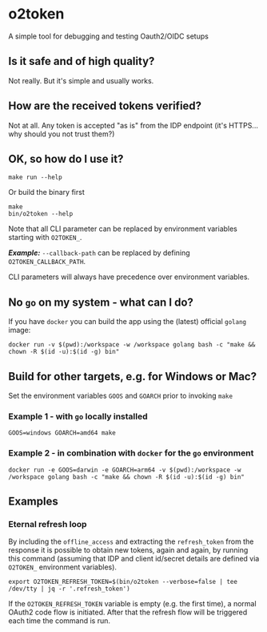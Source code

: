 # o2token

A simple tool for debugging and testing Oauth2/OIDC setups

## Is it safe and of high quality?

Not really. But it's simple and usually works.

## How are the received tokens verified?

Not at all. Any token is accepted "as is" from the IDP endpoint (it's HTTPS... why should you not trust them?)

## OK, so how do I use it?

```shell
make run --help
```

Or build the binary first

```shell
make
bin/o2token --help
```

Note that all CLI parameter can be replaced by environment variables starting with `O2TOKEN_`.

***Example:*** `--callback-path` can be replaced by defining `O2TOKEN_CALLBACK_PATH`. 

CLI parameters will always have precedence over environment variables.

## No `go` on my system - what can I do?

If you have `docker` you can build the app using the (latest) official `golang` image:

```shell
docker run -v $(pwd):/workspace -w /workspace golang bash -c "make && chown -R $(id -u):$(id -g) bin"
```

## Build for other targets, e.g. for Windows or Mac?

Set the environment variables `GOOS` and `GOARCH` prior to invoking `make`

### Example 1 - with `go` locally installed

```shell
GOOS=windows GOARCH=amd64 make
```

### Example 2 - in combination with `docker` for the `go` environment

```shell
docker run -e GOOS=darwin -e GOARCH=arm64 -v $(pwd):/workspace -w /workspace golang bash -c "make && chown -R $(id -u):$(id -g) bin"
```

## Examples

### Eternal refresh loop

By including the `offline_access` and extracting the `refresh_token` from the response it is possible to obtain new tokens, again and again, by running this command (assuming that IDP and client id/secret details are defined via `O2TOKEN_` environment variables).

```shell
export O2TOKEN_REFRESH_TOKEN=$(bin/o2token --verbose=false | tee /dev/tty | jq -r '.refresh_token')
```

If the `O2TOKEN_REFRESH_TOKEN` variable is empty (e.g. the first time), a normal OAuth2 code flow is initiated. After that the refresh flow will be triggered each time the command is run.

